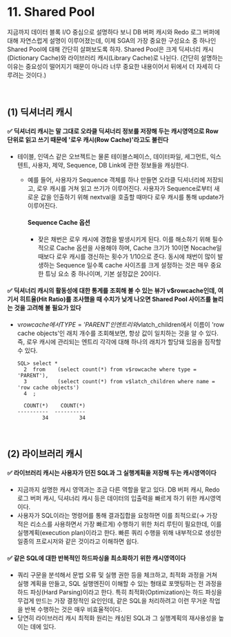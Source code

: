 # 11. Shared Pool

지금까지 데이터 블록 I/O 중심으로 설명하다 보니 DB 버퍼 캐시와 Redo 로그 버퍼에 대해 자연스럽게 설명이 이루어졌는데, 이제 SGA의 가장 중요한 구성요소 중 하나인 Shared Pool에 대해 간단히
살펴보도록 하자. Shared Pool은 크게 딕셔너리 캐시(Dictionary Cache)와 라이브러리 캐시(Library Cache)로 나뉜다.
(간단히 설명하는 이유는 중요성이 떨어지기 때문이 아니라 너무 중요한 내용이어서 뒤에서 더 자세히 다루려는 것이다.)

<br/>

## (1) 딕셔너리 캐시
#### ✅ 딕셔너리 캐시는 말 그대로 오라클 딕셔너리 정보를 저장해 두는 캐시영역으로 Row 단위로 읽고 쓰기 때문에 '로우 캐시(Row Cache)'라고도 불린다
- 테이블, 인덱스 같은 오브젝트는 물론 테이블스페이스, 데이터파일, 세그먼트, 익스텐트, 사용자, 제약, Sequence, DB Link에 관한 정보들을 캐싱한다.
    - 예를 들어, 사용자가 Sequence 객체를 하나 만들면 오라클 딕셔너리에 저장되고, 로우 캐시를 거쳐 읽고 쓰기가 이루어진다.
      사용자가 Sequence로부터 새로운 값을 인출하기 위해 nextval을 호출할 때마다 로우 캐시를 통해 update가 이루어진다.

      #### Sequence Cache 옵션
        - 잦은 채번은 로우 캐시에 경합을 발생시키게 된다. 이를 해소하기 위해 필수적으로 Cache 옵션을 사용해야 하며, Cache 크기가 10이면 Nocache일 때보다 로우 캐시를 갱신하는 횟수가 1/10으로 준다.
          동시에 채번이 많이 발생하는 Sequence 일수록 cache 사이즈를 크게 설정하는 것은 매우 중요한 튜닝 요소 중 하나이며, 기본 설정값은 20이다.
#### ✅ 딕셔너리 캐시의 활동성에 대한 통계를 조회해 볼 수 있는 뷰가 v$rowcache인데, 여기서 히트율(Hit Ratio)를 조사했을 때 수치가 낮게 나오면 Shared Pool 사이즈를 늘리는 것을 고려해 볼 필요가 있다
- v$rowcache에서 TYPE = 'PARENT'인 엔트리와 v$latch_children에서 이름이 'row cache objects'인 래치 개수를 조회해보면, 항상 값이 일치하는 것을 알 수 있다.
  즉, 로우 캐시에 관리되는 엔트리 각각에 대해 하나의 래치가 할당돼 있음을 짐작할 수 있다.

  ```
  SQL> select *
    2  from    (select count(*) from v$rowcache where type = 'PARENT'),
    3          (select count(*) from v$latch_children where name = 'row cache objects')
    4  ;

    COUNT(*)    COUNT(*)
  ----------  ----------
          34          34
  ```

<br/>

## (2) 라이브러리 캐시
#### ✅ 라이브러리 캐시는 사용자가 던진 SQL과 그 실행계획을 저장해 두는 캐시영역이다
- 지금까지 설명한 캐시 영역과는 조금 다른 역할을 맡고 있다. DB 버퍼 캐시, Redo 로그 버퍼 캐시, 딕셔너리 캐시 등은 데이터의 입출력을 빠르게 하기 위한 캐시영역이다.
- 사용자가 SQL이라는 명령어를 통해 결과집합을 요청하면 이를 최적으로(→ 가장 적은 리소스를 사용하면서 가장 빠르게) 수행하기 위한 처리 루틴이 필요한데, 이를 실행계획(execution plan)이라고 한다.
  빠른 쿼리 수행을 위해 내부적으로 생성한 일종의 프로시저와 같은 것이라고 이해하면 쉽다.
#### ✅ 같은 SQL에 대한 반복적인 하드파싱을 최소화하기 위한 캐시영역이다
- 쿼리 구문을 분석해서 문법 오류 및 실행 권한 등을 체크하고, 최적화 과정을 거쳐 실행 계획을 만들고, SQL 실행엔진이 이해할 수 있는 형태로 포맷팅하는 전 과정을 하드 파싱(Hard Parsing)이라고 한다.
  특히 최적화(Optimization)는 하드 파싱을 무겁게 만드는 가장 결정적인 요인인데, 같은 SQL을 처리하려고 이런 무거운 작업을 반복 수행하는 것은 매우 비효율적이다.
- 당연히 라이브러리 캐시 최적화 원리는 캐싱된 SQL과 그 실행계획의 재사용성을 높이는 데에 있다.
